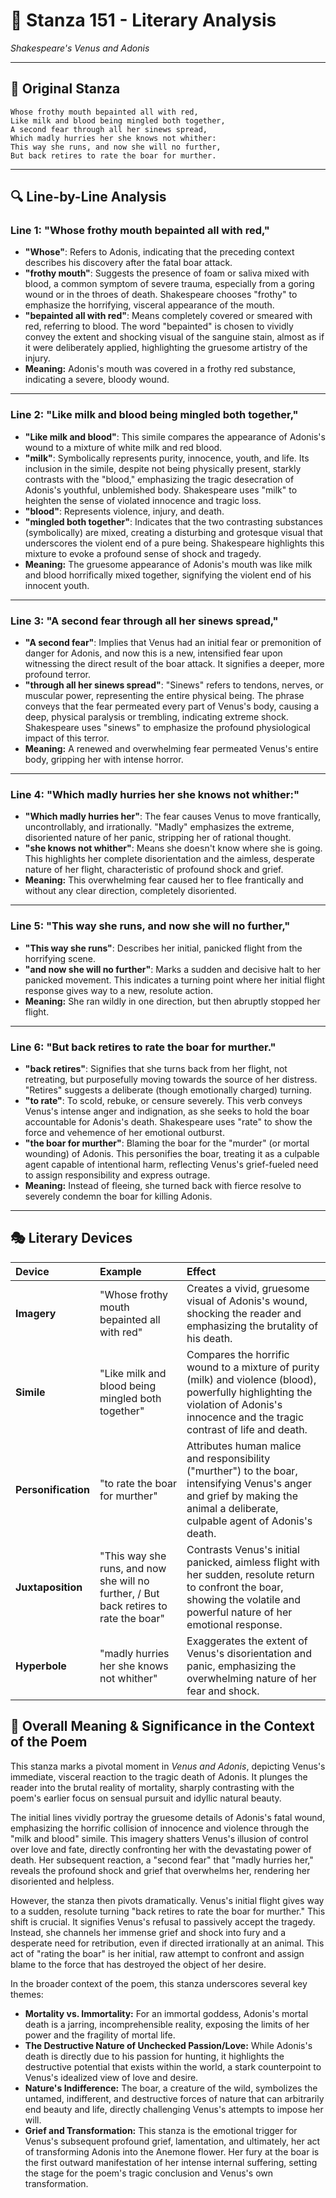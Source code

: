 # 🌹 Stanza 151 - Literary Analysis
*Shakespeare's Venus and Adonis*

---

## 📖 Original Stanza
```
Whose frothy mouth bepainted all with red,  
Like milk and blood being mingled both together,
A second fear through all her sinews spread,
Which madly hurries her she knows not whither:      
This way she runs, and now she will no further,
But back retires to rate the boar for murther.
```

---

## 🔍 Line-by-Line Analysis

### Line 1: "Whose frothy mouth bepainted all with red,"
*   **"Whose"**: Refers to Adonis, indicating that the preceding context describes his discovery after the fatal boar attack.
*   **"frothy mouth"**: Suggests the presence of foam or saliva mixed with blood, a common symptom of severe trauma, especially from a goring wound or in the throes of death. Shakespeare chooses "frothy" to emphasize the horrifying, visceral appearance of the mouth.
*   **"bepainted all with red"**: Means completely covered or smeared with red, referring to blood. The word "bepainted" is chosen to vividly convey the extent and shocking visual of the sanguine stain, almost as if it were deliberately applied, highlighting the gruesome artistry of the injury.
*   **Meaning:** Adonis's mouth was covered in a frothy red substance, indicating a severe, bloody wound.

---

### Line 2: "Like milk and blood being mingled both together,"
*   **"Like milk and blood"**: This simile compares the appearance of Adonis's wound to a mixture of white milk and red blood.
*   **"milk"**: Symbolically represents purity, innocence, youth, and life. Its inclusion in the simile, despite not being physically present, starkly contrasts with the "blood," emphasizing the tragic desecration of Adonis's youthful, unblemished body. Shakespeare uses "milk" to heighten the sense of violated innocence and tragic loss.
*   **"blood"**: Represents violence, injury, and death.
*   **"mingled both together"**: Indicates that the two contrasting substances (symbolically) are mixed, creating a disturbing and grotesque visual that underscores the violent end of a pure being. Shakespeare highlights this mixture to evoke a profound sense of shock and tragedy.
*   **Meaning:** The gruesome appearance of Adonis's mouth was like milk and blood horrifically mixed together, signifying the violent end of his innocent youth.

---

### Line 3: "A second fear through all her sinews spread,"
*   **"A second fear"**: Implies that Venus had an initial fear or premonition of danger for Adonis, and now this is a new, intensified fear upon witnessing the direct result of the boar attack. It signifies a deeper, more profound terror.
*   **"through all her sinews spread"**: "Sinews" refers to tendons, nerves, or muscular power, representing the entire physical being. The phrase conveys that the fear permeated every part of Venus's body, causing a deep, physical paralysis or trembling, indicating extreme shock. Shakespeare uses "sinews" to emphasize the profound physiological impact of this terror.
*   **Meaning:** A renewed and overwhelming fear permeated Venus's entire body, gripping her with intense horror.

---

### Line 4: "Which madly hurries her she knows not whither:"
*   **"Which madly hurries her"**: The fear causes Venus to move frantically, uncontrollably, and irrationally. "Madly" emphasizes the extreme, disoriented nature of her panic, stripping her of rational thought.
*   **"she knows not whither"**: Means she doesn't know where she is going. This highlights her complete disorientation and the aimless, desperate nature of her flight, characteristic of profound shock and grief.
*   **Meaning:** This overwhelming fear caused her to flee frantically and without any clear direction, completely disoriented.

---

### Line 5: "This way she runs, and now she will no further,"
*   **"This way she runs"**: Describes her initial, panicked flight from the horrifying scene.
*   **"and now she will no further"**: Marks a sudden and decisive halt to her panicked movement. This indicates a turning point where her initial flight response gives way to a new, resolute action.
*   **Meaning:** She ran wildly in one direction, but then abruptly stopped her flight.

---

### Line 6: "But back retires to rate the boar for murther."
*   **"back retires"**: Signifies that she turns back from her flight, not retreating, but purposefully moving towards the source of her distress. "Retires" suggests a deliberate (though emotionally charged) turning.
*   **"to rate"**: To scold, rebuke, or censure severely. This verb conveys Venus's intense anger and indignation, as she seeks to hold the boar accountable for Adonis's death. Shakespeare uses "rate" to show the force and vehemence of her emotional outburst.
*   **"the boar for murther"**: Blaming the boar for the "murder" (or mortal wounding) of Adonis. This personifies the boar, treating it as a culpable agent capable of intentional harm, reflecting Venus's grief-fueled need to assign responsibility and express outrage.
*   **Meaning:** Instead of fleeing, she turned back with fierce resolve to severely condemn the boar for killing Adonis.

---

## 🎭 Literary Devices

| Device          | Example                                         | Effect                                                                                                                                                                             |
| :-------------- | :---------------------------------------------- | :--------------------------------------------------------------------------------------------------------------------------------------------------------------------------------- |
| **Imagery**     | "Whose frothy mouth bepainted all with red"     | Creates a vivid, gruesome visual of Adonis's wound, shocking the reader and emphasizing the brutality of his death.                                                                |
| **Simile**      | "Like milk and blood being mingled both together" | Compares the horrific wound to a mixture of purity (milk) and violence (blood), powerfully highlighting the violation of Adonis's innocence and the tragic contrast of life and death. |
| **Personification** | "to rate the boar for murther"                 | Attributes human malice and responsibility ("murther") to the boar, intensifying Venus's anger and grief by making the animal a deliberate, culpable agent of Adonis's death.            |
| **Juxtaposition** | "This way she runs, and now she will no further, / But back retires to rate the boar" | Contrasts Venus's initial panicked, aimless flight with her sudden, resolute return to confront the boar, showing the volatile and powerful nature of her emotional response.    |
| **Hyperbole**   | "madly hurries her she knows not whither"       | Exaggerates the extent of Venus's disorientation and panic, emphasizing the overwhelming nature of her fear and shock.                                                            |

## 🎯 Overall Meaning & Significance in the Context of the Poem

This stanza marks a pivotal moment in *Venus and Adonis*, depicting Venus's immediate, visceral reaction to the tragic death of Adonis. It plunges the reader into the brutal reality of mortality, sharply contrasting with the poem's earlier focus on sensual pursuit and idyllic natural beauty.

The initial lines vividly portray the gruesome details of Adonis's fatal wound, emphasizing the horrific collision of innocence and violence through the "milk and blood" simile. This imagery shatters Venus's illusion of control over love and fate, directly confronting her with the devastating power of death. Her subsequent reaction, a "second fear" that "madly hurries her," reveals the profound shock and grief that overwhelms her, rendering her disoriented and helpless.

However, the stanza then pivots dramatically. Venus's initial flight gives way to a sudden, resolute turning "back retires to rate the boar for murther." This shift is crucial. It signifies Venus's refusal to passively accept the tragedy. Instead, she channels her immense grief and shock into fury and a desperate need for retribution, even if directed irrationally at an animal. This act of "rating the boar" is her initial, raw attempt to confront and assign blame to the force that has destroyed the object of her desire.

In the broader context of the poem, this stanza underscores several key themes:
*   **Mortality vs. Immortality:** For an immortal goddess, Adonis's mortal death is a jarring, incomprehensible reality, exposing the limits of her power and the fragility of mortal life.
*   **The Destructive Nature of Unchecked Passion/Love:** While Adonis's death is directly due to his passion for hunting, it highlights the destructive potential that exists within the world, a stark counterpoint to Venus's idealized view of love and desire.
*   **Nature's Indifference:** The boar, a creature of the wild, symbolizes the untamed, indifferent, and destructive forces of nature that can arbitrarily end beauty and life, directly challenging Venus's attempts to impose her will.
*   **Grief and Transformation:** This stanza is the emotional trigger for Venus's subsequent profound grief, lamentation, and ultimately, her act of transforming Adonis into the Anemone flower. Her fury at the boar is the first outward manifestation of her intense internal suffering, setting the stage for the poem's tragic conclusion and Venus's own transformation.
